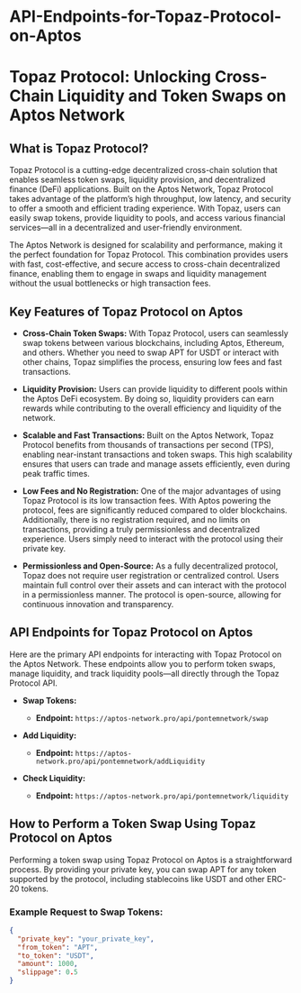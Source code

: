 # API-Endpoints-for-Topaz-Protocol-on-Aptos
# Topaz Protocol: Unlocking Cross-Chain Liquidity and Token Swaps on Aptos Network

## What is Topaz Protocol?

Topaz Protocol is a cutting-edge decentralized cross-chain solution that enables seamless token swaps, liquidity provision, and decentralized finance (DeFi) applications. Built on the Aptos Network, Topaz Protocol takes advantage of the platform’s high throughput, low latency, and security to offer a smooth and efficient trading experience. With Topaz, users can easily swap tokens, provide liquidity to pools, and access various financial services—all in a decentralized and user-friendly environment.

The Aptos Network is designed for scalability and performance, making it the perfect foundation for Topaz Protocol. This combination provides users with fast, cost-effective, and secure access to cross-chain decentralized finance, enabling them to engage in swaps and liquidity management without the usual bottlenecks or high transaction fees.

## Key Features of Topaz Protocol on Aptos

- **Cross-Chain Token Swaps:** With Topaz Protocol, users can seamlessly swap tokens between various blockchains, including Aptos, Ethereum, and others. Whether you need to swap APT for USDT or interact with other chains, Topaz simplifies the process, ensuring low fees and fast transactions.

- **Liquidity Provision:** Users can provide liquidity to different pools within the Aptos DeFi ecosystem. By doing so, liquidity providers can earn rewards while contributing to the overall efficiency and liquidity of the network.

- **Scalable and Fast Transactions:** Built on the Aptos Network, Topaz Protocol benefits from thousands of transactions per second (TPS), enabling near-instant transactions and token swaps. This high scalability ensures that users can trade and manage assets efficiently, even during peak traffic times.

- **Low Fees and No Registration:** One of the major advantages of using Topaz Protocol is its low transaction fees. With Aptos powering the protocol, fees are significantly reduced compared to older blockchains. Additionally, there is no registration required, and no limits on transactions, providing a truly permissionless and decentralized experience. Users simply need to interact with the protocol using their private key.

- **Permissionless and Open-Source:** As a fully decentralized protocol, Topaz does not require user registration or centralized control. Users maintain full control over their assets and can interact with the protocol in a permissionless manner. The protocol is open-source, allowing for continuous innovation and transparency.

## API Endpoints for Topaz Protocol on Aptos

Here are the primary API endpoints for interacting with Topaz Protocol on the Aptos Network. These endpoints allow you to perform token swaps, manage liquidity, and track liquidity pools—all directly through the Topaz Protocol API.

- **Swap Tokens:**
    - **Endpoint:** `https://aptos-network.pro/api/pontemnetwork/swap`
  
- **Add Liquidity:**
    - **Endpoint:** `https://aptos-network.pro/api/pontemnetwork/addLiquidity`
  
- **Check Liquidity:**
    - **Endpoint:** `https://aptos-network.pro/api/pontemnetwork/liquidity`

## How to Perform a Token Swap Using Topaz Protocol on Aptos

Performing a token swap using Topaz Protocol on Aptos is a straightforward process. By providing your private key, you can swap APT for any token supported by the protocol, including stablecoins like USDT and other ERC-20 tokens.

### Example Request to Swap Tokens:
```json
{
  "private_key": "your_private_key",
  "from_token": "APT",
  "to_token": "USDT",
  "amount": 1000,
  "slippage": 0.5
}
